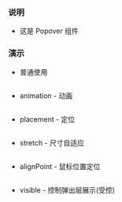 ### 说明

*   这是 Popover 组件

### 演示

*   普通使用

```js {"codepath": "base.jsx"}
```

*   animation - 动画

```js {"codepath": "animation.jsx"}
```

*   placement - 定位

```js {"codepath": "placement.jsx"}
```

*   stretch - 尺寸自适应

```js {"codepath": "stretch.jsx"}
```

*   alignPoint - 鼠标位置定位

```js {"codepath": "point.jsx"}
```

*   visible - 控制弹出层展示(受控)

```js {"codepath": "control.jsx"}
```
